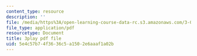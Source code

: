 ```yaml
---
content_type: resource
description: ''
file: /media/https%3A/open-learning-course-data-rc.s3.amazonaws.com/3-091sc-introduction-to-solid-state-chemistry-fall-2010/5e4c57b74f3636c5a1502e6aaaf1a02b_uCK1z-h7Jbc.pdf
file_type: application/pdf
resourcetype: Document
title: 3play pdf file
uid: 5e4c57b7-4f36-36c5-a150-2e6aaaf1a02b
---
```

